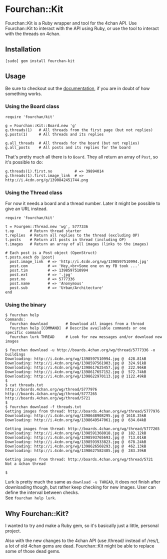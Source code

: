 # Fourchan::Kit
Fourchan::Kit is a Ruby wrapper and tool for the 4chan API. Use Fourchan::Kit to interact
with the API using Ruby, or use the tool to interact with the threads on 4chan.

## Installation
    [sudo] gem install fourchan-kit

## Usage
Be sure to checkout out the
[documentation](http://lauritzsh.github.io/fourchan-kit/), if you are in doubt of how
something works.

### Using the Board class
    require 'fourchan/kit'

    g = Fourchan::Kit::Board.new 'g'
    g.threads(1)   # All threads from the first page (but not replies)
    g.posts(1)     # All threads and its replies

    g.all_threads  # All threads for the board (but not replies)
    g.all_posts    # All posts and its replies for the board

That's pretty much all there is to `Board`. They all return an array of `Post`,
so it's possible to do:

    g.threads(1).first.no          # => 39894014
    g.threads(1).first.image_link  # => http://i.4cdn.org/g/1390842451744.png

### Using the Thread class
For now it needs a board and a thread number. Later it might be possible to give
an URL instead.

    require 'fourchan/kit'

    t = Fourgem::Thread.new 'wg', 5777336
    t.op       # Return thread starter
    t.replies  # Return all replies to the thread (excluding OP)
    t.posts    # Return all posts in thread (including OP)
    t.images   # Return an array of all images (links to the images)

    # Each post is a Post object (OpenStruct)
    t.posts.each do |post|
      post.image_link  # => 'http://i.4cdn.org/wg/1398597510994.jpg'
      post.com         # => 'Hey,<br>Some one on my FB took ...'
      post.tim         # => 1398597510994
      post.ext         # => '.jpg'
      post.no          # => 5777336
      post.name        # => 'Anonymous'
      post.sub         # => 'Urban/Architecture'
    end

### Using the binary
    $ fourchan help
    Commands:
      fourchan download        # Download all images from a thread
      fourchan help [COMMAND]  # Describe available commands or one specific command
      fourchan lurk THREAD     # Look for new messages and/or download new images

    $ fourchan download -u http://boards.4chan.org/wg/thread/5777336 -o buildings
    Downloading: http://i.4cdn.org/wg/1398597510994.jpg @  428.81kB
    Downloading: http://i.4cdn.org/wg/1398597561903.jpg @  324.91kB
    Downloading: http://i.4cdn.org/wg/1398617625457.jpg @  222.96kB
    Downloading: http://i.4cdn.org/wg/1398617657152.jpg @  572.74kB
    Downloading: http://i.4cdn.org/wg/1398622970113.jpg @ 1122.49kB
    $
    $ cat threads.txt
    http://boards.4chan.org/wg/thread/5777976
    http://boards.4chan.org/wg/thread/5777265
    http://boards.4chan.org/wg/thread/5721
    $
    $ fourchan download -f threads.txt
    Getting images from thread: http://boards.4chan.org/wg/thread/5777976
    Downloading: http://i.4cdn.org/wg/1398648908295.jpg @ 1618.35kB
    Downloading: http://i.4cdn.org/wg/1398649547061.jpg @  634.04kB
    
    Getting images from thread: http://boards.4chan.org/wg/thread/5777265
    Downloading: http://i.4cdn.org/wg/1398591368018.jpg @  182.12kB
    Downloading: http://i.4cdn.org/wg/1398593765693.jpg @  713.01kB
    Downloading: http://i.4cdn.org/wg/1398593933823.jpg @  678.24kB
    Downloading: http://i.4cdn.org/wg/1398626568293.jpg @  462.13kB
    Downloading: http://i.4cdn.org/wg/1398627582485.jpg @  283.39kB
    
    Getting images from thread: http://boards.4chan.org/wg/thread/5721
    Not a 4chan thread
    
    $

Lurk is pretty much the same as `download -u THREAD`, it does not finish after
downloading though, but rather keep checking for new images. User can define
the interval between checks.  
See `fourchan help lurk`.

## Why Fourchan::Kit?
I wanted to try and make a Ruby gem, so it's basically just a little, personal
project.

Also with the new changes to the 4chan API (use /thread/ instead of /res/), a
lot of old 4chan gems are dead. Fourchan::Kit might be able to replace some of those
dead gems.
